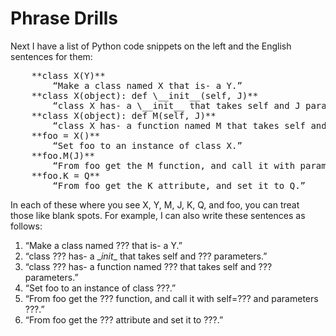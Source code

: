 # Phrase Drills
Next I have a list of Python code snippets on the left and the English   
sentences for them:  
<pre>
    **class X(Y)**  
        “Make a class named X that is- a Y.”  
    **class X(object): def \__init__(self, J)**   
        “class X has- a \__init__ that takes self and J parameters.”  
    **class X(object): def M(self, J)**   
        “class X has- a function named M that takes self and J parameters.”  
    **foo = X()**  
        “Set foo to an instance of class X.”  
    **foo.M(J)**   
        “From foo get the M function, and call it with parameters self, J.”  
    **foo.K = Q**   
        “From foo get the K attribute, and set it to Q.”  
</pre>
In each of these where you see X, Y, M, J, K, Q, and foo, you can treat  
those like blank spots. For example, I can also write these sentences as follows:  
1. “Make a class named ??? that is- a Y.”
2. “class ??? has- a \__init__ that takes self and ??? parameters.”
3. “class ??? has- a function named ??? that takes self and ??? parameters.”
4. “Set foo to an instance of class ???.”
5. “From foo get the ??? function, and call it with self=??? and parameters ???.”
6. “From foo get the ??? attribute and set it to ???.”  
